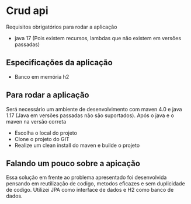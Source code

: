 # Crud api #
Requisitos obrigatórios para rodar a aplicação
- java 17 (Pois existem recursos, lambdas que não existem em versões passadas)

## Especificações da aplicação ##
- Banco em memória h2

## Para rodar a aplicação ##
Será necessário um ambiente de desenvolvimento com maven 4.0 e java 1.17 (Java em versões passadas não são suportados). Após o java e o maven na versão correta
- Escolha o local do projeto
- Clone o projeto do GIT
- Realize um clean install do maven e builde o projeto

## Falando um pouco sobre a apicação ##
Essa solução em frente ao problema apresentado foi desenvolvida pensando em reutilização de codigo, metodos eficazes e sem duplicidade de codigo.
Utilizei JPA como interface de dados e H2 como banco de dados.